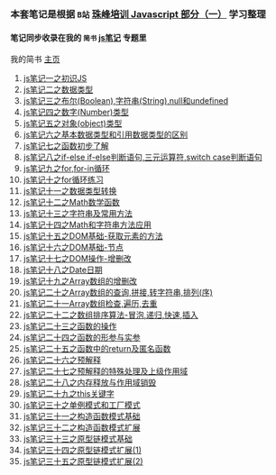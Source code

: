 ### 本套笔记是根据 `B站` [珠峰培训 Javascript 部分（一）](https://www.bilibili.com/video/av18051052) 学习整理

#### 笔记同步收录在我的 `简书` [js笔记](https://www.jianshu.com/c/95363e23b463) 专题里   
我的简书 [主页](https://www.jianshu.com/u/04a926aaa55c)

1. [js笔记一之初识JS](https://github.com/uplyw/Learning_records/blob/master/javascriptLearnLog/js%E7%AC%94%E8%AE%B0%E4%B8%80%E4%B9%8B%E5%88%9D%E8%AF%86JS.md)
2. [js笔记二之数据类型](https://github.com/uplyw/Learning_records/blob/master/javascriptLearnLog/js%E7%AC%94%E8%AE%B0%E4%BA%8C%E4%B9%8B%E6%95%B0%E6%8D%AE%E7%B1%BB%E5%9E%8B.md)
3. [js笔记三之布尔(Boolean),字符串(String),null和undefined](https://github.com/uplyw/Learning_records/blob/master/javascriptLearnLog/js%E7%AC%94%E8%AE%B0%E4%B8%89%E4%B9%8B%E5%B8%83%E5%B0%94(Boolean)%2C%E5%AD%97%E7%AC%A6%E4%B8%B2(String)%2Cnull%E5%92%8Cundefined.md)
4. [js笔记四之数字(Number)类型](https://github.com/uplyw/Learning_records/blob/master/javascriptLearnLog/js%E7%AC%94%E8%AE%B0%E5%9B%9B%E4%B9%8B%E6%95%B0%E5%AD%97(Number)%E7%B1%BB%E5%9E%8B.md)
5. [js笔记五之对象(object)类型](https://github.com/uplyw/Learning_records/blob/master/javascriptLearnLog/js%E7%AC%94%E8%AE%B0%E4%BA%94%E4%B9%8B%E5%AF%B9%E8%B1%A1(object)%E7%B1%BB%E5%9E%8B.md)
6. [js笔记六之基本数据类型和引用数据类型的区别](https://github.com/uplyw/Learning_records/blob/master/javascriptLearnLog/js%E7%AC%94%E8%AE%B0%E5%85%AD%E4%B9%8B%E5%9F%BA%E6%9C%AC%E6%95%B0%E6%8D%AE%E7%B1%BB%E5%9E%8B%E5%92%8C%E5%BC%95%E7%94%A8%E6%95%B0%E6%8D%AE%E7%B1%BB%E5%9E%8B%E7%9A%84%E5%8C%BA%E5%88%AB.md)
7. [js笔记七之函数初步了解](https://github.com/uplyw/Learning_records/blob/master/javascriptLearnLog/js%E7%AC%94%E8%AE%B0%E4%B8%83%E4%B9%8B%E5%87%BD%E6%95%B0%E5%88%9D%E6%AD%A5%E4%BA%86%E8%A7%A3.md)
8. [js笔记八之if-else if-else判断语句,三元运算符,switch case判断语句](https://github.com/uplyw/Learning_records/blob/master/javascriptLearnLog/js%E7%AC%94%E8%AE%B0%E5%85%AB%E4%B9%8Bif-else%20if-else%E5%88%A4%E6%96%AD%E8%AF%AD%E5%8F%A5%2C%E4%B8%89%E5%85%83%E8%BF%90%E7%AE%97%E7%AC%A6%2Cswitch%20case%E5%88%A4%E6%96%AD%E8%AF%AD%E5%8F%A5.md)
9. [js笔记九之for,for-in循环](https://github.com/uplyw/Learning_records/blob/master/javascriptLearnLog/js%E7%AC%94%E8%AE%B0%E4%B9%9D%E4%B9%8Bfor%2Cfor-in%E5%BE%AA%E7%8E%AF.md)
10. [js笔记十之for循环练习](https://github.com/uplyw/Learning_records/blob/master/javascriptLearnLog/js%E7%AC%94%E8%AE%B0%E5%8D%81%E4%B9%8Bfor%E5%BE%AA%E7%8E%AF%E7%BB%83%E4%B9%A0.md)
11. [js笔记十一之数据类型转换](https://github.com/uplyw/Learning_records/blob/master/javascriptLearnLog/js%E7%AC%94%E8%AE%B0%E5%8D%81%E4%B8%80%E4%B9%8B%E6%95%B0%E6%8D%AE%E7%B1%BB%E5%9E%8B%E8%BD%AC%E6%8D%A2.md)
12. [js笔记十二之Math数学函数](https://github.com/uplyw/Learning_records/blob/master/javascriptLearnLog/js%E7%AC%94%E8%AE%B0%E5%8D%81%E4%BA%8C%E4%B9%8BMath%E6%95%B0%E5%AD%A6%E5%87%BD%E6%95%B0.md)
13. [js笔记十三之字符串及常用方法](https://github.com/uplyw/Learning_records/blob/master/javascriptLearnLog/js%E7%AC%94%E8%AE%B0%E5%8D%81%E4%B8%89%E4%B9%8B%E5%AD%97%E7%AC%A6%E4%B8%B2%E5%8F%8A%E5%B8%B8%E7%94%A8%E6%96%B9%E6%B3%95.md)
14. [js笔记十四之Math和字符串方法应用](https://github.com/uplyw/Learning_records/blob/master/javascriptLearnLog/js%E7%AC%94%E8%AE%B0%E5%8D%81%E5%9B%9B%E4%B9%8BMath%E5%92%8C%E5%AD%97%E7%AC%A6%E4%B8%B2%E6%96%B9%E6%B3%95%E5%BA%94%E7%94%A8.md)
15. [js笔记十五之DOM基础-获取元素的方法](https://github.com/uplyw/Learning_records/blob/master/javascriptLearnLog/js%E7%AC%94%E8%AE%B0%E5%8D%81%E4%BA%94%E4%B9%8BDOM%E5%9F%BA%E7%A1%80-%E8%8E%B7%E5%8F%96%E5%85%83%E7%B4%A0%E7%9A%84%E6%96%B9%E6%B3%95.md)
16. [js笔记十六之DOM基础-节点](https://github.com/uplyw/Learning_records/blob/master/javascriptLearnLog/js%E7%AC%94%E8%AE%B0%E5%8D%81%E5%85%AD%E4%B9%8BDOM%E5%9F%BA%E7%A1%80-%E8%8A%82%E7%82%B9.md)
17. [js笔记十七之DOM操作-增删改](https://github.com/uplyw/Learning_records/blob/master/javascriptLearnLog/js%E7%AC%94%E8%AE%B0%E5%8D%81%E4%B8%83%E4%B9%8BDOM%E6%93%8D%E4%BD%9C-%E5%A2%9E%E5%88%A0%E6%94%B9.md)
18. [js笔记十八之Date日期](https://github.com/uplyw/Learning_records/blob/master/javascriptLearnLog/js%E7%AC%94%E8%AE%B0%E5%8D%81%E5%85%AB%E4%B9%8BDate%E6%97%A5%E6%9C%9F.md)
19. [js笔记十九之Array数组的增删改](https://github.com/uplyw/Learning_records/blob/master/javascriptLearnLog/js%E7%AC%94%E8%AE%B0%E5%8D%81%E4%B9%9D%E4%B9%8BArray%E6%95%B0%E7%BB%84%E7%9A%84%E5%A2%9E%E5%88%A0%E6%94%B9.md)
20. [js笔记二十之Array数组的查询,拼接,转字符串,排列(序)](https://github.com/uplyw/Learning_records/blob/master/javascriptLearnLog/js%E7%AC%94%E8%AE%B0%E4%BA%8C%E5%8D%81%E4%B9%8BArray%E6%95%B0%E7%BB%84%E7%9A%84%E6%9F%A5%E8%AF%A2%2C%E6%8B%BC%E6%8E%A5%2C%E8%BD%AC%E5%AD%97%E7%AC%A6%E4%B8%B2%2C%E6%8E%92%E5%88%97(%E5%BA%8F).md)
21. [js笔记二十一Array数组检查,遍历,去重](https://github.com/uplyw/Learning_records/blob/master/javascriptLearnLog/js%E7%AC%94%E8%AE%B0%E4%BA%8C%E5%8D%81%E4%B8%80Array%E6%95%B0%E7%BB%84%E6%A3%80%E6%9F%A5%2C%E9%81%8D%E5%8E%86%2C%E5%8E%BB%E9%87%8D.md)
22. [js笔记二十二之数组排序算法-冒泡,递归,快速,插入](https://github.com/uplyw/Learning_records/blob/master/javascriptLearnLog/js%E7%AC%94%E8%AE%B0%E4%BA%8C%E5%8D%81%E4%BA%8C%E4%B9%8B%E6%95%B0%E7%BB%84%E6%8E%92%E5%BA%8F%E7%AE%97%E6%B3%95-%E5%86%92%E6%B3%A1%2C%E9%80%92%E5%BD%92%2C%E5%BF%AB%E9%80%9F%2C%E6%8F%92%E5%85%A5.md)
23. [js笔记二十三之函数的操作](https://github.com/uplyw/Learning_records/blob/master/javascriptLearnLog/js%E7%AC%94%E8%AE%B0%E4%BA%8C%E5%8D%81%E4%B8%89%E4%B9%8B%E5%87%BD%E6%95%B0%E7%9A%84%E6%93%8D%E4%BD%9C.md)
24. [js笔记二十四之函数的形参与实参](https://github.com/uplyw/Learning_records/blob/master/javascriptLearnLog/js%E7%AC%94%E8%AE%B0%E4%BA%8C%E5%8D%81%E5%9B%9B%E4%B9%8B%E5%87%BD%E6%95%B0%E7%9A%84%E5%BD%A2%E5%8F%82%E4%B8%8E%E5%AE%9E%E5%8F%82.md)
25. [js笔记二十五之函数中的return及匿名函数](https://github.com/uplyw/Learning_records/blob/master/javascriptLearnLog/js%E7%AC%94%E8%AE%B0%E4%BA%8C%E5%8D%81%E4%BA%94%E4%B9%8B%E5%87%BD%E6%95%B0%E4%B8%AD%E7%9A%84return%E5%8F%8A%E5%8C%BF%E5%90%8D%E5%87%BD%E6%95%B0.md)
26. [js笔记二十六之预解释](https://github.com/uplyw/Learning_records/blob/master/javascriptLearnLog/js%E7%AC%94%E8%AE%B0%E4%BA%8C%E5%8D%81%E5%85%AD%E4%B9%8B%E9%A2%84%E8%A7%A3%E9%87%8A.md)
27. [js笔记二十七之预解释的特殊处理及上级作用域](https://github.com/uplyw/Learning_records/blob/master/javascriptLearnLog/js%E7%AC%94%E8%AE%B0%E4%BA%8C%E5%8D%81%E4%B8%83%E4%B9%8B%E9%A2%84%E8%A7%A3%E9%87%8A%E7%9A%84%E7%89%B9%E6%AE%8A%E5%A4%84%E7%90%86%E5%8F%8A%E4%B8%8A%E7%BA%A7%E4%BD%9C%E7%94%A8%E5%9F%9F.md)
28. [js笔记二十八之内存释放与作用域销毁](https://github.com/uplyw/Learning_records/blob/master/javascriptLearnLog/js%E7%AC%94%E8%AE%B0%E4%BA%8C%E5%8D%81%E5%85%AB%E4%B9%8B%E5%86%85%E5%AD%98%E9%87%8A%E6%94%BE%E4%B8%8E%E4%BD%9C%E7%94%A8%E5%9F%9F%E9%94%80%E6%AF%81.md)
29. [js笔记二十九之this关键字](https://github.com/uplyw/Learning_records/blob/master/javascriptLearnLog/js%E7%AC%94%E8%AE%B0%E4%BA%8C%E5%8D%81%E4%B9%9D%E4%B9%8Bthis%E5%85%B3%E9%94%AE%E5%AD%97.md)
30. [js笔记三十之单例模式和工厂模式](https://github.com/uplyw/Learning_records/blob/master/javascriptLearnLog/js%E7%AC%94%E8%AE%B0%E4%B8%89%E5%8D%81%E4%B9%8B%E5%8D%95%E4%BE%8B%E6%A8%A1%E5%BC%8F%E5%92%8C%E5%B7%A5%E5%8E%82%E6%A8%A1%E5%BC%8F.md)
31. [js笔记三十一之构造函数模式基础](https://github.com/uplyw/Learning_records/blob/master/javascriptLearnLog/js%E7%AC%94%E8%AE%B0%E4%B8%89%E5%8D%81%E4%B8%80%E4%B9%8B%E6%9E%84%E9%80%A0%E5%87%BD%E6%95%B0%E6%A8%A1%E5%BC%8F%E5%9F%BA%E7%A1%80.md)  
32. [js笔记三十二之构造函数模式扩展](https://github.com/uplyw/Learning_records/blob/master/javascriptLearnLog/js%E7%AC%94%E8%AE%B0%E4%B8%89%E5%8D%81%E4%BA%8C%E4%B9%8B%E6%9E%84%E9%80%A0%E5%87%BD%E6%95%B0%E6%A8%A1%E5%BC%8F%E6%89%A9%E5%B1%95.md)  
33. [js笔记三十三之原型链模式基础](https://github.com/uplyw/Learning_records/blob/master/javascriptLearnLog/js%E7%AC%94%E8%AE%B0%E4%B8%89%E5%8D%81%E4%B8%89%E4%B9%8B%E5%8E%9F%E5%9E%8B%E9%93%BE%E6%A8%A1%E5%BC%8F%E5%9F%BA%E7%A1%80.md)  
34. [js笔记三十四之原型链模式扩展(1)](https://github.com/uplyw/Learning_records/blob/master/javascriptLearnLog/js%E7%AC%94%E8%AE%B0%E4%B8%89%E5%8D%81%E5%9B%9B%E4%B9%8B%E5%8E%9F%E5%9E%8B%E9%93%BE%E6%A8%A1%E5%BC%8F%E6%89%A9%E5%B1%95(1).md)  
35. [js笔记三十五之原型链模式扩展(2)](https://github.com/uplyw/Learning_records/blob/master/javascriptLearnLog/js%E7%AC%94%E8%AE%B0%E4%B8%89%E5%8D%81%E4%BA%94%E4%B9%8B%E5%8E%9F%E5%9E%8B%E9%93%BE%E6%A8%A1%E5%BC%8F%E6%89%A9%E5%B1%95(2).md)  
